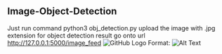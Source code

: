 ## Image-Object-Detection
Just run command python3 obj_detection.py
upload the image with .jpg extension
for object detection result go onto url http://127.0.0.1:5000/image_feed 
![GitHub Logo](/images/logo.png)
Format: ![Alt Text](url)
